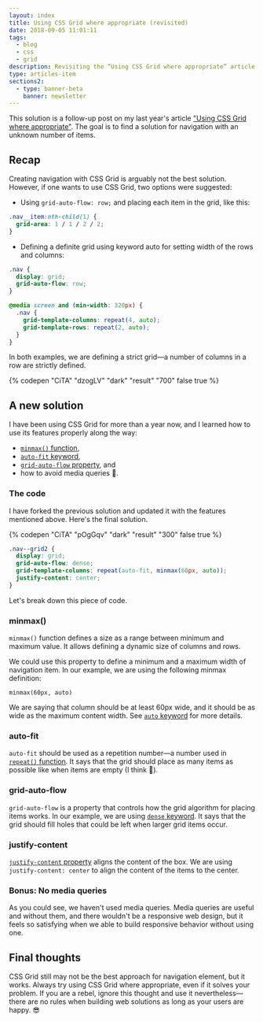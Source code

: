 ```yaml
---
layout: index
title: Using CSS Grid where appropriate (revisited)
date: 2018-09-05 11:01:11
tags:
  - blog
  - css
  - grid
description: Revisiting the “Using CSS Grid where appropriate” article where you'll find a solution for navigation with variable number of items.
type: articles-item
sections2:
  - type: banner-beta
    banner: newsletter
---
```


This solution is a follow-up post on my last year's article ["Using CSS Grid where appropriate"]. The goal is to find a solution for navigation with an unknown number of items.

<!-- more -->

## Recap

Creating navigation with CSS Grid is arguably not the best solution. However, if one wants to use CSS Grid, two options were suggested:
- Using `grid-auto-flow: row;` and placing each item in the grid, like this:

```css
.nav__item:nth-child(1) {
  grid-area: 1 / 1 / 2 / 2;
}
```
- Defining a definite grid using keyword auto for setting width of the rows and columns:

```css
.nav {
  display: grid;
  grid-auto-flow: row;
}

@media screen and (min-width: 320px) {
  .nav {
    grid-template-columns: repeat(4, auto);
    grid-template-rows: repeat(2, auto);
  }
}
```

In both examples, we are defining a strict grid—a number of columns in a row are strictly defined.

{% codepen "CiTA" "dzogLV" "dark" "result" "700" false true %}

## A new solution

I have been using CSS Grid for more than a year now, and I learned how to use its features properly along the way:
- [`minmax()` function],
- [`auto-fit` keyword],
- [`grid-auto-flow` property], and
- how to avoid media queries 🎊.

### The code

I have forked the previous solution and updated it with the features mentioned above. Here's the final solution.

{% codepen "CiTA" "pOgGqv" "dark" "result" "300" false true %}

```css
.nav--grid2 {
  display: grid;
  grid-auto-flow: dense;
  grid-template-columns: repeat(auto-fit, minmax(60px, auto));
  justify-content: center;
}
```

Let's break down this piece of code.

### minmax()

`minmax()` function defines a size as a range between minimum and maximum value. It allows defining a dynamic size of columns and rows.

We could use this property to define a minimum and a maximum width of navigation item. In our example, we are using the following minmax definition:

`minmax(60px, auto)`

We are saying that column should be at least 60px wide, and it should be as wide as the maximum content width. See [`auto` keyword] for more details.

### auto-fit

`auto-fit` should be used as a repetition number—a number used in [`repeat()` function]. It says that the grid should place as many items as possible like when items are empty (I think 🤔).

### grid-auto-flow

`grid-auto-flow` is a property that controls how the grid algorithm for placing items works. In our example, we are using [`dense` keyword]. It says that the grid should fill holes that could be left when larger grid items occur.

### justify-content

[`justify-content` property] aligns the content of the box. We are using `justify-content: center` to align the content of the items to the center.

### Bonus: No media queries

As you could see, we haven't used media queries. Media queries are useful and without them, and there wouldn't be a responsive web design, but it feels so satisfying when we able to build responsive behavior without using one.

## Final thoughts

CSS Grid still may not be the best approach for navigation element, but it works. Always try using CSS Grid where appropriate, even if it solves your problem. If you are a rebel, ignore this thought and use it nevertheless—there are no rules when building web solutions as long as your users are happy. 😎


["Using CSS Grid where appropriate"]: /articles/using-css-grid-where-appropriate/
[`minmax()` function]: https://www.w3.org/TR/css-grid-1/#valdef-grid-template-columns-minmax
[`auto-fit` keyword]: https://www.w3.org/TR/css-grid-1/#valdef-repeat-auto-fit
[`grid-auto-flow` property]: https://www.w3.org/TR/css-grid-1/#propdef-grid-auto-flow
[`auto` keyword]: https://www.w3.org/TR/css-grid-1/#valdef-grid-template-columns-auto
[`repeat()` function]: https://www.w3.org/TR/css-grid-1/#funcdef-repeat
[`dense` keyword]: https://www.w3.org/TR/css-grid-1/#valdef-grid-auto-flow-dense
[`justify-content` property]: https://www.w3.org/TR/css-align-3/#propdef-justify-content
